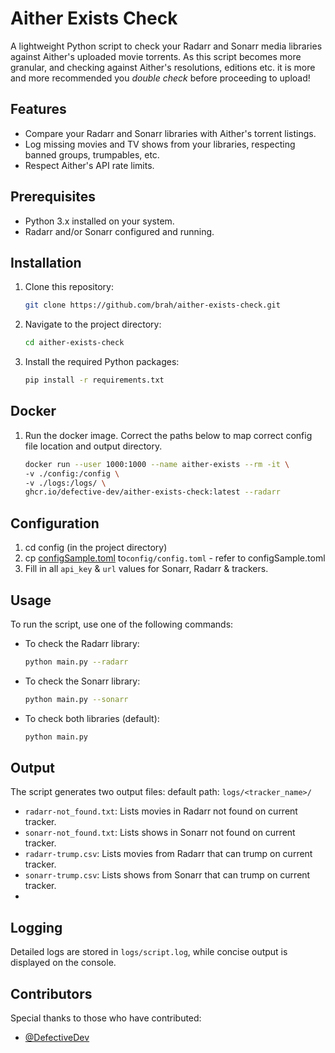 # Aither Exists Check

A lightweight Python script to check your Radarr and Sonarr media libraries against Aither's uploaded movie torrents.
As this script becomes more granular, and checking against Aither's resolutions, editions etc. it is more and more recommended you *double check* before proceeding to upload!

## Features

- Compare your Radarr and Sonarr libraries with Aither's torrent listings.
- Log missing movies and TV shows from your libraries, respecting banned groups, trumpables, etc.
- Respect Aither's API rate limits.

## Prerequisites

- Python 3.x installed on your system.
- Radarr and/or Sonarr configured and running.

## Installation

1. Clone this repository:

   ```bash
   git clone https://github.com/brah/aither-exists-check.git
   ```

2. Navigate to the project directory:

   ```bash
   cd aither-exists-check
   ```

3. Install the required Python packages:

   ```bash
   pip install -r requirements.txt
   ```

## Docker
1. Run the docker image. Correct the paths below to map correct config file location and output directory.
    ```bash
    docker run --user 1000:1000 --name aither-exists --rm -it \
    -v ./config:/config \
    -v ./logs:/logs/ \
    ghcr.io/defective-dev/aither-exists-check:latest --radarr
    ```

## Configuration

1. cd config (in the project directory)
2. cp [configSample.toml](config/configSample.toml) to`config/config.toml` - refer to configSample.toml
3. Fill in all `api_key` & `url` values for Sonarr, Radarr & trackers.

## Usage

To run the script, use one of the following commands:

- To check the Radarr library:

  ```bash
  python main.py --radarr
  ```

- To check the Sonarr library:

  ```bash
  python main.py --sonarr
  ```

- To check both libraries (default):

  ```bash
  python main.py
  ```

## Output

The script generates two output files:
default path: `logs/<tracker_name>/`
- `radarr-not_found.txt`: Lists movies in Radarr not found on current tracker.
- `sonarr-not_found.txt`: Lists shows in Sonarr not found on current tracker.
- `radarr-trump.csv`: Lists movies from Radarr that can trump on current tracker.
- `sonarr-trump.csv`: Lists shows from Sonarr that can trump on current tracker.
- 
## Logging

Detailed logs are stored in `logs/script.log`, while concise output is displayed on the console.

## Contributors

Special thanks to those who have contributed:

- [@DefectiveDev](https://github.com/defectivedev)
